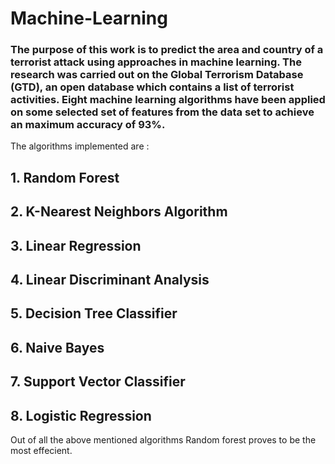 # Machine-Learning

### The purpose of this work is to predict the area and country of a terrorist attack using approaches in machine learning. The research was carried out on the Global Terrorism Database (GTD), an open database which contains a list of terrorist activities. Eight machine learning algorithms have been applied on some selected set of features from the data set to achieve an maximum accuracy of 93%.

The algorithms implemented are :
## 1. Random Forest
## 2. K-Nearest Neighbors Algorithm
## 3. Linear Regression
## 4. Linear Discriminant Analysis
## 5. Decision Tree Classifier
## 6. Naive Bayes
## 7. Support Vector Classifier
## 8. Logistic Regression

Out of all the above mentioned algorithms Random forest proves to be the most effecient.
